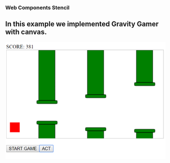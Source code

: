 ### Web Components Stencil

## In this example we implemented Gravity Gamer with canvas.

![alt text](https://github.com/dev-jpnobrega/stencil-components/blob/master/foo.png)

